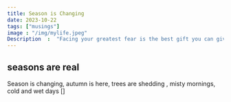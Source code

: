 ```yaml
---
title: Season is Changing
date: 2023-10-22
tags: ["musings"]
image : "/img/mylife.jpeg"
Description  :  "Facing your greatest fear is the best gift you can give yourself"
---
```


## seasons are real
Season is changing, autumn is here, trees are shedding , misty mornings, cold and wet days []

